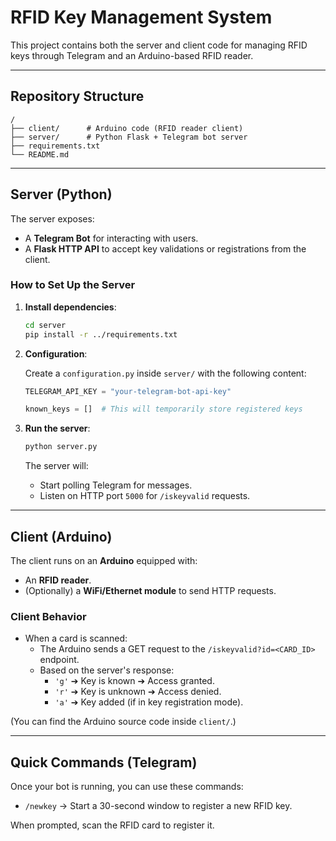 # RFID Key Management System

This project contains both the server and client code for managing RFID keys through Telegram and an Arduino-based RFID reader.

---

## Repository Structure

```
/
├── client/      # Arduino code (RFID reader client)
├── server/      # Python Flask + Telegram bot server
├── requirements.txt
└── README.md
```

---

## Server (Python)

The server exposes:
- A **Telegram Bot** for interacting with users.
- A **Flask HTTP API** to accept key validations or registrations from the client.

### How to Set Up the Server

1. **Install dependencies**:

   ```bash
   cd server
   pip install -r ../requirements.txt
   ```

2. **Configuration**:
   
   Create a `configuration.py` inside `server/` with the following content:

   ```python
   TELEGRAM_API_KEY = "your-telegram-bot-api-key"

   known_keys = []  # This will temporarily store registered keys
   ```

3. **Run the server**:

   ```bash
   python server.py
   ```

   The server will:
   - Start polling Telegram for messages.
   - Listen on HTTP port `5000` for `/iskeyvalid` requests.

---

## Client (Arduino)

The client runs on an **Arduino** equipped with:
- An **RFID reader**.
- (Optionally) a **WiFi/Ethernet module** to send HTTP requests.

### Client Behavior

- When a card is scanned:
  - The Arduino sends a GET request to the `/iskeyvalid?id=<CARD_ID>` endpoint.
  - Based on the server's response:
    - `'g'` ➔ Key is known ➔ Access granted.
    - `'r'` ➔ Key is unknown ➔ Access denied.
    - `'a'` ➔ Key added (if in key registration mode).

(You can find the Arduino source code inside `client/`.)

---

## Quick Commands (Telegram)

Once your bot is running, you can use these commands:

- `/newkey` → Start a 30-second window to register a new RFID key.

When prompted, scan the RFID card to register it.
